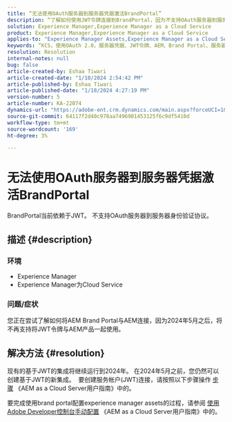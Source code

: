 ```yaml
---
title: “无法使用OAuth服务器到服务器凭据激活BrandPortal”
description: “了解如何使用JWT令牌连接到BrandPortal，因为不支持OAuth服务器到服务器。”
solution: Experience Manager,Experience Manager as a Cloud Service
product: Experience Manager,Experience Manager as a Cloud Service
applies-to: "Experience Manager Assets,Experience Manager as a Cloud Service,Experience Manager"
keywords: “KCS，使用OAuth 2.0，服务器凭据、JWT令牌、AEM、Brand Portal、服务器到服务器”
resolution: Resolution
internal-notes: null
bug: false
article-created-by: Eshaa Tiwari
article-created-date: "1/10/2024 2:54:42 PM"
article-published-by: Eshaa Tiwari
article-published-date: "1/18/2024 4:27:19 PM"
version-number: 5
article-number: KA-22074
dynamics-url: "https://adobe-ent.crm.dynamics.com/main.aspx?forceUCI=1&pagetype=entityrecord&etn=knowledgearticle&id=90a76929-c8af-ee11-a569-6045bd006268"
source-git-commit: 64117f2d40c978aa7496901453125f6c9df5410d
workflow-type: tm+mt
source-wordcount: '169'
ht-degree: 3%

---
```


# 无法使用OAuth服务器到服务器凭据激活BrandPortal


BrandPortal当前依赖于JWT。 不支持OAuth服务器到服务器身份验证协议。

## 描述 {#description}


### <b>环境 </b>

- Experience Manager
- Experience Manager为Cloud Service


### <b>问题/症状</b>

您正在尝试了解如何将AEM Brand Portal与AEM连接，因为2024年5月之后，将不再支持将JWT令牌与AEM产品一起使用。






## 解决方法 {#resolution}




现有的基于JWT的集成将继续运行到2024年。 在2024年5月之前，您仍然可以创建基于JWT的新集成。  要创建服务帐户(JWT)连接，请按照以下步骤操作 [步骤](https://experienceleague.adobe.com/docs/experience-manager-cloud-service/content/assets/brand-portal/configure-aem-assets-with-brand-portal.html?lang=en#createnewintegration) 《AEM as a Cloud Server用户指南》中的。



要完成使用brand portal配置experience manager assets的过程，请参阅 [使用Adobe Developer控制台手动配置](https://experienceleague.adobe.com/docs/experience-manager-cloud-service/content/assets/brand-portal/configure-aem-assets-with-brand-portal.html?lang=en#manual-configuration) 《AEM as a Cloud Server用户指南》中的。


